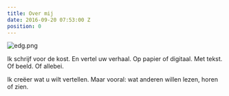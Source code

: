 ```yaml
---
title: Over mij
date: 2016-09-20 07:53:00 Z
position: 0
---
```



![edg.png](/uploads/edg.png)

Ik schrijf voor de kost. En vertel uw verhaal. Op papier of digitaal. Met tekst. Of beeld. Of allebei. 

Ik creëer wat u wilt vertellen. Maar vooral: wat anderen willen lezen, horen of zien. 